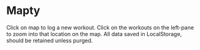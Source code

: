 # Mapty
Click on map to log a new workout. 
Click on the workouts on the left-pane to zoom into that location on the map. 
All data saved in LocalStorage, should be retained unless purged. 
